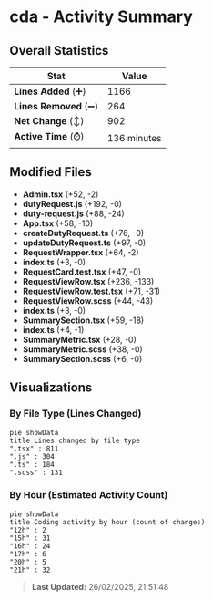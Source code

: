 # cda - Activity Summary 

## Overall Statistics

| Stat                   | Value                                                             |
| ---------------------- | ----------------------------------------------------------------- |
| **Lines Added** (➕)   | 1166                                          |
| **Lines Removed** (➖) | 264                                        |
| **Net Change** (↕)    | 902                |
| **Active Time** (⌚)   | 136 minutes |


## Modified Files
- **Admin.tsx** (+52, -2)
- **dutyRequest.js** (+192, -0)
- **duty-request.js** (+88, -24)
- **App.tsx** (+58, -10)
- **createDutyRequest.ts** (+76, -0)
- **updateDutyRequest.ts** (+97, -0)
- **RequestWrapper.tsx** (+64, -2)
- **index.ts** (+3, -0)
- **RequestCard.test.tsx** (+47, -0)
- **RequestViewRow.tsx** (+236, -133)
- **RequestViewRow.test.tsx** (+71, -31)
- **RequestViewRow.scss** (+44, -43)
- **index.ts** (+3, -0)
- **SummarySection.tsx** (+59, -18)
- **index.ts** (+4, -1)
- **SummaryMetric.tsx** (+28, -0)
- **SummaryMetric.scss** (+38, -0)
- **SummarySection.scss** (+6, -0)

## Visualizations

### By File Type (Lines Changed)

```mermaid
pie showData
title Lines changed by file type
".tsx" : 811
".js" : 304
".ts" : 184
".scss" : 131
```

### By Hour (Estimated Activity Count)

```mermaid
pie showData
title Coding activity by hour (count of changes)
"12h" : 2
"15h" : 31
"16h" : 24
"17h" : 6
"20h" : 5
"21h" : 32
```


> **Last Updated:** 26/02/2025, 21:51:48